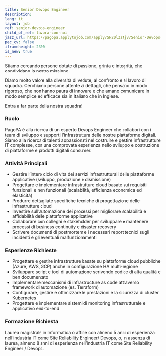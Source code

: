```yaml
---
title: Senior Devops Engineer
description:
lang: it
layout: job
ref: senior-devops-engineer
child_of_ref: lavora-con-noi
jazz_url: https://pagopa.applytojob.com/apply/SH20l3ztjv/Senior-Devops-Engineer
pec_cv: false
iframeheight: 2300
is_new: true
---
```


Stiamo cercando persone dotate di passione, grinta e integrità, che condividano la nostra missione.

Diamo molto valore alla diversità di vedute, al confronto e al lavoro di squadra. Cerchiamo persone attente ai dettagli, che pensano in modo rigoroso, che non hanno paura di innovare e che amano comunicare in modo semplice ed efficace sia in Italiano che in Inglese.

Entra a far parte della nostra squadra!

### Ruolo

PagoPA è alla ricerca di un esperto Devops Engineer che collabori con i team di sviluppo e supporti l’infrastruttura delle nostre piattaforme digitali. Siamo alla ricerca di talenti appassionati nel costruire e gestire infrastrutture IT complesse, con una comprovata esperienza nello sviluppo e costruzione di piattaforme e prodotti digitali consumer.

### Attività Principali

* Gestire l’intero ciclo di vita dei servizi infrastrutturali delle piattaforme applicative (sviluppo, produzione e dismissione)
* Progettare e implementare infrastrutture cloud basate sui requisiti funzionali e non funzionali (scalabilità, efficienza economica ed elasticità)
* Produrre dettagliate specifiche tecniche di progettazione delle infrastrutture cloud
* Investire sull’automazione dei processi per migliorare scalabilità e affidabilità delle piattaforme applicative
* Collaborare con colleghi e stakeholder per sviluppare e mantenere processi di business continuity e disaster recovery
* Scrivere documenti di postmortem e i necessari report tecnici sugli incidenti e gli eventuali malfunzionamenti

### Esperienze Richieste

* Progettare e gestire infrastrutture basate su piattaforme cloud pubbliche (Azure, AWS, GCP) anche in configurazione HA multi-regione
* Sviluppare script e tool di automazione scrivendo codice di alta qualità e ben documentato
* Implementare meccanismi di infrastructure as code attraverso framework di automazione (es. Terraform)
* Configurare, gestire e ottimizzare le prestazioni e la sicurezza di cluster Kubernetes
* Progettare e implementare sistemi di monitoring infrastrutturale e applicativo end-to-end

### Formazione Richiesta

Laurea magistrale in Informatica o affine con almeno 5 anni di esperienza nell’industria IT come Site Reliability Engineer/ Devops, o, in assenza di laurea, almeno 8 anni di esperienza nell’industria IT come Site Reliability Engineer / Devops.
